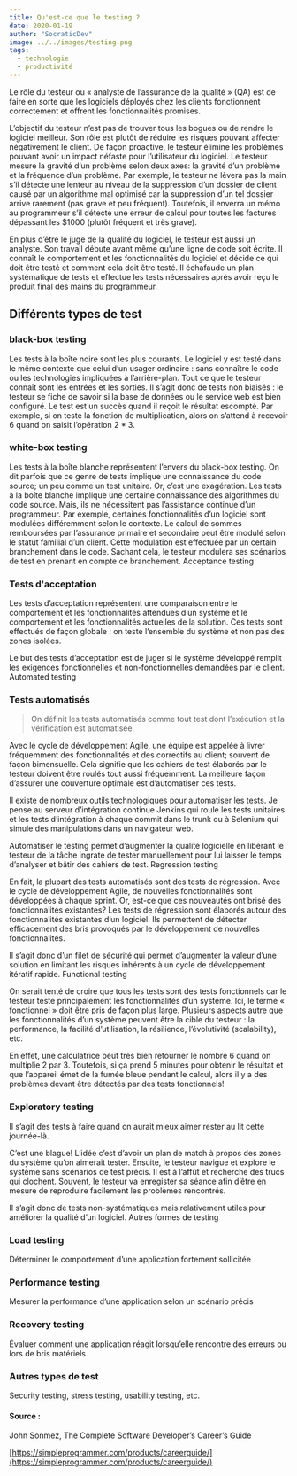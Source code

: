 ```yaml
---
title: Qu'est-ce que le testing ?
date: 2020-01-19
author: "SocraticDev"
image: ../../images/testing.png
tags:
  - technologie
  - productivité
---
```


Le rôle du testeur ou « analyste de l’assurance de la qualité » (QA) est de faire en sorte que les logiciels déployés chez les clients fonctionnent correctement et offrent les fonctionnalités promises.

L’objectif du testeur n’est pas de trouver tous les bogues ou de rendre le logiciel meilleur. Son rôle est plutôt de réduire les risques pouvant affecter négativement le client. De façon proactive, le testeur élimine les problèmes pouvant avoir un impact néfaste pour l’utilisateur du logiciel. Le testeur mesure la gravité d’un problème selon deux axes: la gravité d’un problème et la fréquence d’un problème. Par exemple, le testeur ne lèvera pas la main s’il détecte une lenteur au niveau de la suppression d’un dossier de client causé par un algorithme mal optimisé car la suppression d’un tel dossier arrive rarement (pas grave et peu fréquent). Toutefois, il enverra un mémo au programmeur s’il détecte une erreur de calcul pour toutes les factures dépassant les $1000 (plutôt fréquent et très grave).

En plus d’être le juge de la qualité du logiciel, le testeur est aussi un analyste. Son travail débute avant même qu’une ligne de code soit écrite. Il connaît le comportement et les fonctionnalités du logiciel et décide ce qui doit être testé et comment cela doit être testé. Il échafaude un plan systématique de tests et effectue les tests nécessaires après avoir reçu le produit final des mains du programmeur.

## Différents types de test
### black-box testing

Les tests à la boîte noire sont les plus courants. Le logiciel y est testé dans le même contexte que celui d’un usager ordinaire : sans connaître le code ou les technologies impliquées à l’arrière-plan. Tout ce que le testeur connaît sont les entrées et les sorties. Il s’agit donc de tests non biaisés : le testeur se fiche de savoir si la base de données ou le service web est bien configuré. Le test est un succès quand il reçoit le résultat escompté. Par exemple, si on teste la fonction de multiplication, alors on s’attend à recevoir 6 quand on saisit l’opération 2 * 3.

### white-box testing

Les tests à la boîte blanche représentent l’envers du black-box testing. On dit parfois que ce genre de tests implique une connaissance du code source; un peu comme un test unitaire. Or, c’est une exagération. Les tests à la boîte blanche implique une certaine connaissance des algorithmes du code source. Mais, ils ne nécessitent pas l’assistance continue d’un programmeur. Par exemple, certaines fonctionnalités d’un logiciel sont modulées différemment selon le contexte. Le calcul de sommes remboursées par l’assurance primaire et secondaire peut être modulé selon le statut familial d’un client. Cette modulation est effectuée par un certain branchement dans le code. Sachant cela, le testeur modulera ses scénarios de test en prenant en compte ce branchement.
Acceptance testing

### Tests d'acceptation
Les tests d’acceptation représentent une comparaison entre le comportement et les fonctionnalités attendues d’un système et le comportement et les fonctionnalités actuelles de la solution. Ces tests sont effectués de façon globale : on teste l’ensemble du système et non pas des zones isolées.

Le but des tests d’acceptation est de juger si le système développé remplit les exigences fonctionnelles et non-fonctionnelles demandées par le client.
Automated testing

### Tests automatisés
> On définit les tests automatisés comme tout test dont l’exécution et la vérification est automatisée.

Avec le cycle de développement Agile, une équipe est appelée à livrer fréquemment des fonctionnalités et des correctifs au client; souvent de façon bimensuelle. Cela signifie que les cahiers de test élaborés par le testeur doivent être roulés tout aussi fréquemment. La meilleure façon d’assurer une couverture optimale est d’automatiser ces tests.

Il existe de nombreux outils technologiques pour automatiser les tests. Je pense au serveur d’intégration continue Jenkins qui roule les tests unitaires et les tests d’intégration à chaque commit dans le trunk ou à Selenium qui simule des manipulations dans un navigateur web.

Automatiser le testing permet d’augmenter la qualité logicielle en libérant le testeur de la tâche ingrate de tester manuellement pour lui laisser le temps d’analyser et bâtir des cahiers de test.
Regression testing

En fait, la plupart des tests automatisés sont des tests de régression. Avec le cycle de développement Agile, de nouvelles fonctionnalités sont développées à chaque sprint. Or, est-ce que ces nouveautés ont  brisé des fonctionnalités existantes? Les tests de régression sont élaborés autour des fonctionnalités existantes d’un logiciel. Ils permettent de détecter efficacement des bris provoqués par le développement de nouvelles fonctionnalités.

Il s’agit donc d’un filet de sécurité qui permet d’augmenter la valeur d’une solution en limitant les risques inhérents à un cycle de développement itératif rapide.
Functional testing

On serait tenté de croire que tous les tests sont des tests fonctionnels car le testeur teste principalement les fonctionnalités d’un système. Ici, le terme « fonctionnel » doit être pris de façon plus large. Plusieurs aspects autre que les fonctionnalités d’un système peuvent être la cible du testeur : la performance, la facilité d’utilisation, la résilience, l’évolutivité (scalability), etc.

En effet, une calculatrice peut très bien retourner le nombre 6 quand on multiplie 2 par 3. Toutefois, si ça prend 5 minutes pour obtenir le résultat et que l’appareil émet de la fumée bleue pendant le calcul, alors il y a des problèmes devant être détectés par des tests fonctionnels!

### Exploratory testing

Il s’agit des tests à faire quand on aurait mieux aimer rester au lit cette journée-là.

C’est une blague! L’idée c’est d’avoir un plan de match à propos des zones du système qu’on aimerait tester. Ensuite, le testeur navigue et explore le système sans scénarios de test précis. Il est à l’affût et recherche des trucs qui clochent. Souvent, le testeur va enregister sa séance afin d’être en mesure de reproduire facilement les problèmes rencontrés.

Il s’agit donc de tests non-systématiques mais relativement utiles pour améliorer la qualité d’un logiciel.
Autres formes de testing

### Load testing 
Déterminer le comportement d’une application fortement sollicitée

### Performance testing
Mesurer la performance d’une application selon un scénario précis

### Recovery testing
Évaluer comment une application réagit lorsqu’elle rencontre des erreurs ou lors de bris matériels

### Autres types de test
Security testing, stress testing, usability testing, etc.

#### Source :

John Sonmez, The Complete Software Developer’s Career’s Guide

[https://simpleprogrammer.com/products/careerguide/](https://simpleprogrammer.com/products/careerguide/)